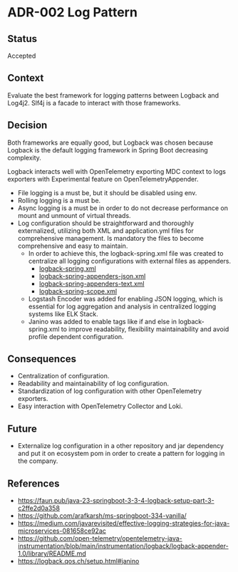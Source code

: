 # ADR-002 Log Pattern

## Status

Accepted

## Context

Evaluate the best framework for logging patterns between Logback and Log4j2. Slf4j is a facade to interact with those frameworks.

## Decision

Both frameworks are equally good, but Logback was chosen because Logback is the default logging framework in Spring Boot decreasing complexity.

Logback interacts well with OpenTelemetry exporting MDC context to logs exporters with Experimental feature on OpenTelemetryAppender. 

- File logging is a must be, but it should be disabled using env.
- Rolling logging is a must be.
- Async logging is a must be in order to do not decrease performance on mount and unmount of virtual threads.
- Log configuration should be straightforward and thoroughly externalized, utilizing both XML and application.yml files for comprehensive management. Is mandatory the files to become comprehensive and easy to maintain.
  - In order to achieve this, the logback-spring.xml file was created to centralize all logging configurations with external files as appenders. 
    - [logback-spring.xml](..%2F..%2Fsrc%2Fmain%2Fresources%2Flogback-spring.xml) 
    - [logback-spring-appenders-json.xml](..%2F..%2Fsrc%2Fmain%2Fresources%2Flogback-spring-appenders-json.xml)
    - [logback-spring-appenders-text.xml](..%2F..%2Fsrc%2Fmain%2Fresources%2Flogback-spring-appenders-text.xml)
    - [logback-spring-scope.xml](..%2F..%2Fsrc%2Fmain%2Fresources%2Flogback-spring-scope.xml)
  - Logstash Encoder was added for enabling JSON logging, which is essential for log aggregation and analysis in centralized logging systems like ELK Stack.
  - Janino was added to enable tags like if and else in logback-spring.xml to improve readability, flexibility maintainability and avoid profile dependent configuration.

## Consequences

- Centralization of configuration.
- Readability and maintainability of log configuration.
- Standardization of log configuration with other OpenTelemetry exporters.
- Easy interaction with OpenTelemetry Collector and Loki.

## Future

- Externalize log configuration in a other repository and jar dependency and put it on ecosystem pom in order to create a pattern for logging in the company.

## References
- https://faun.pub/java-23-springboot-3-3-4-logback-setup-part-3-c2ffe2d0a358
- https://github.com/arafkarsh/ms-springboot-334-vanilla/
- https://medium.com/javarevisited/effective-logging-strategies-for-java-microservices-081658ce92ac
- https://github.com/open-telemetry/opentelemetry-java-instrumentation/blob/main/instrumentation/logback/logback-appender-1.0/library/README.md
- https://logback.qos.ch/setup.html#janino